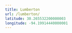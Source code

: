 ```yaml
---
title: Lumberton
url: /lumberton/
latitude: 30.265532200000003
longitude: -94.19914440000001
---
```

